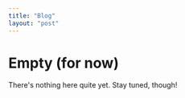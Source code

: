 ```yaml
---
title: "Blog"
layout: "post"
---
```


# Empty (for now)

There's nothing here quite yet. Stay tuned, though!